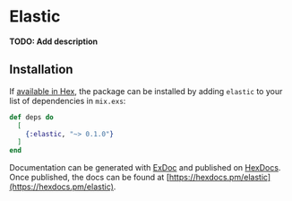 # Elastic

**TODO: Add description**

## Installation

If [available in Hex](https://hex.pm/docs/publish), the package can be installed
by adding `elastic` to your list of dependencies in `mix.exs`:

```elixir
def deps do
  [
    {:elastic, "~> 0.1.0"}
  ]
end
```

Documentation can be generated with [ExDoc](https://github.com/elixir-lang/ex_doc)
and published on [HexDocs](https://hexdocs.pm). Once published, the docs can
be found at [https://hexdocs.pm/elastic](https://hexdocs.pm/elastic).

